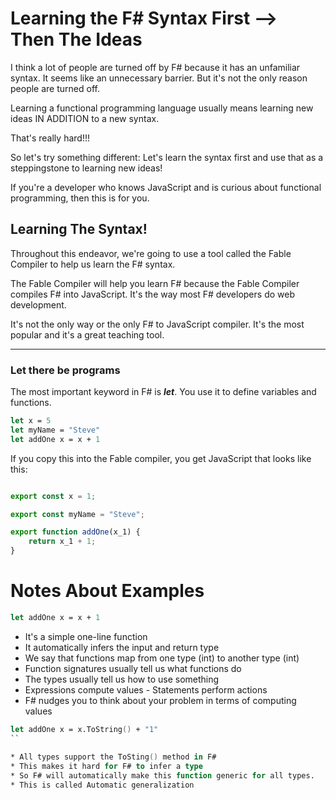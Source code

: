 # Learning the F# Syntax First --> Then The Ideas

I think a lot of people are turned off by F# because it has an unfamiliar syntax. <show wall of code>  It seems like an unnecessary barrier. But it's not the only reason people are turned off.  
  
 Learning a functional programming language usually means learning new ideas IN ADDITION to a new syntax.

That's really hard!!!

So let's try something different:  Let's learn the syntax first and use that as a steppingstone to learning new ideas!
  
If you're a developer who knows JavaScript and is curious about functional programming, then this is for you.

## Learning The Syntax!

Throughout this endeavor, we're going to use a tool called the Fable Compiler to help us learn the F# syntax.

The Fable Compiler will help you learn F# because the Fable Compiler compiles F# into JavaScript.  It's the way most F# developers do web development.  

It's not the only way or the only F# to JavaScript compiler.  It's the most popular and it's a great teaching tool.

-----

### Let there be programs

The most important keyword in F# is ***let***.  You use it to define variables and functions.

```fsharp
let x = 5
let myName = "Steve"
let addOne x = x + 1
```

If you copy this into the Fable compiler, you get JavaScript that looks like this:

```javascript

export const x = 1;

export const myName = "Steve";

export function addOne(x_1) {
    return x_1 + 1;
}
```
  
# Notes About Examples
  
```fsharp
let addOne x = x + 1
```

* It's a simple one-line function
* It automatically infers the input and return type
* We say that functions map from one type (int) to another type (int)
* Function signatures usually tell us what functions do
* The types usually tell us how to use something
* Expressions compute values - Statements perform actions
* F# nudges you to think about your problem in terms of computing values
  
```fsharp
let addOne x = x.ToString() + "1"
``
  
* All types support the ToSting() method in F#
* This makes it hard for F# to infer a type
* So F# will automatically make this function generic for all types.
* This is called Automatic generalization

  
